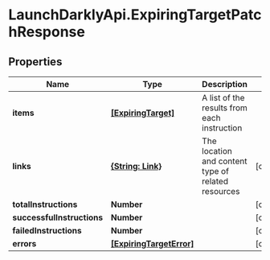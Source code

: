 # LaunchDarklyApi.ExpiringTargetPatchResponse

## Properties

Name | Type | Description | Notes
------------ | ------------- | ------------- | -------------
**items** | [**[ExpiringTarget]**](ExpiringTarget.md) | A list of the results from each instruction | 
**links** | [**{String: Link}**](Link.md) | The location and content type of related resources | [optional] 
**totalInstructions** | **Number** |  | [optional] 
**successfulInstructions** | **Number** |  | [optional] 
**failedInstructions** | **Number** |  | [optional] 
**errors** | [**[ExpiringTargetError]**](ExpiringTargetError.md) |  | [optional] 


